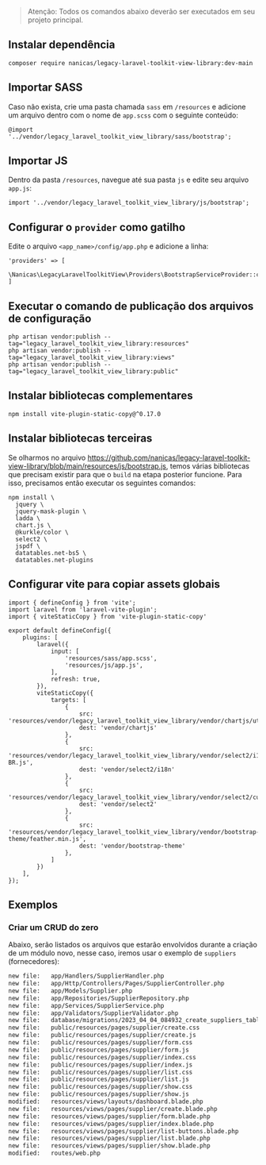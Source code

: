 > Atenção: Todos os comandos abaixo deverão ser executados em seu projeto principal.

## Instalar dependência
```
composer require nanicas/legacy-laravel-toolkit-view-library:dev-main
```

## Importar SASS
Caso não exista, crie uma pasta chamada `sass` em `/resources` e adicione um arquivo dentro com o nome de `app.scss` com o seguinte conteúdo:
```
@import '../vendor/legacy_laravel_toolkit_view_library/sass/bootstrap';
```

## Importar JS
Dentro da pasta `/resources`, navegue até sua pasta `js` e edite seu arquivo `app.js`:
```
import '../vendor/legacy_laravel_toolkit_view_library/js/bootstrap';
```

## Configurar o `provider` como gatilho
Edite o arquivo `<app_name>/config/app.php` e adicione a linha:
```
'providers' => [
    \Nanicas\LegacyLaravelToolkitView\Providers\BootstrapServiceProvider::class,
]
```

## Executar o comando de publicação dos arquivos de configuração
```
php artisan vendor:publish --tag="legacy_laravel_toolkit_view_library:resources"
php artisan vendor:publish --tag="legacy_laravel_toolkit_view_library:views"
php artisan vendor:publish --tag="legacy_laravel_toolkit_view_library:public"
```

## Instalar bibliotecas complementares
```
npm install vite-plugin-static-copy@^0.17.0
```

## Instalar bibliotecas terceiras
Se olharmos no arquivo https://github.com/nanicas/legacy-laravel-toolkit-view-library/blob/main/resources/js/bootstrap.js, temos várias bibliotecas que precisam existir para que o `build` na etapa posterior funcione. Para isso, precisamos então executar os seguintes comandos:

```
npm install \
  jquery \
  jquery-mask-plugin \
  ladda \
  chart.js \
  @kurkle/color \
  select2 \
  jspdf \
  datatables.net-bs5 \
  datatables.net-plugins
```

## Configurar vite para copiar assets globais

```
import { defineConfig } from 'vite';
import laravel from 'laravel-vite-plugin';
import { viteStaticCopy } from 'vite-plugin-static-copy'

export default defineConfig({
    plugins: [
        laravel({
            input: [
                'resources/sass/app.scss',
                'resources/js/app.js',
            ],
            refresh: true,
        }),
        viteStaticCopy({
            targets: [
                {
                    src: 'resources/vendor/legacy_laravel_toolkit_view_library/vendor/chartjs/utils.js',
                    dest: 'vendor/chartjs'
                },
                {
                    src: 'resources/vendor/legacy_laravel_toolkit_view_library/vendor/select2/i18n/pt-BR.js',
                    dest: 'vendor/select2/i18n'
                },
                {
                    src: 'resources/vendor/legacy_laravel_toolkit_view_library/vendor/select2/custom.css',
                    dest: 'vendor/select2'
                },
                {
                    src: 'resources/vendor/legacy_laravel_toolkit_view_library/vendor/bootstrap-theme/feather.min.js',
                    dest: 'vendor/bootstrap-theme'
                },
            ]
        })
    ],
});

```

## Exemplos

### Criar um CRUD do zero

Abaixo, serão listados os arquivos que estarão envolvidos durante a criação de um módulo novo, nesse caso, iremos usar o exemplo de `suppliers` (fornecedores):

```bash
new file:   app/Handlers/SupplierHandler.php
new file:   app/Http/Controllers/Pages/SupplierController.php
new file:   app/Models/Supplier.php
new file:   app/Repositories/SupplierRepository.php
new file:   app/Services/SupplierService.php
new file:   app/Validators/SupplierValidator.php
new file:   database/migrations/2023_04_04_084932_create_suppliers_table.php
new file:   public/resources/pages/supplier/create.css
new file:   public/resources/pages/supplier/create.js
new file:   public/resources/pages/supplier/form.css
new file:   public/resources/pages/supplier/form.js
new file:   public/resources/pages/supplier/index.css
new file:   public/resources/pages/supplier/index.js
new file:   public/resources/pages/supplier/list.css
new file:   public/resources/pages/supplier/list.js
new file:   public/resources/pages/supplier/show.css
new file:   public/resources/pages/supplier/show.js
modified:   resources/views/layouts/dashboard.blade.php
new file:   resources/views/pages/supplier/create.blade.php
new file:   resources/views/pages/supplier/form.blade.php
new file:   resources/views/pages/supplier/index.blade.php
new file:   resources/views/pages/supplier/list-buttons.blade.php
new file:   resources/views/pages/supplier/list.blade.php
new file:   resources/views/pages/supplier/show.blade.php
modified:   routes/web.php
```
